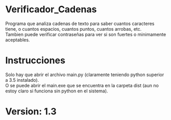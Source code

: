 # Verificador_Cadenas

Programa que analiza cadenas de texto para saber cuantos caracteres tiene, o cuantos espacios, cuantos puntos, cuantos arrobas, etc.\
Tambien puede verificar contraseñas para ver si son fuertes o minimamente aceptables.

# Instrucciones
Solo hay que abrir el archivo main.py (claramente teniendo python superior a 3.5 instalado).\
O se puede abrir el main.exe que se encuentra en la carpeta dist (aun no estoy claro si funciona sin python en el sistema).

# Version: 1.3
